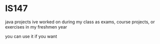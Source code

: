# IS147
java projects ive worked on during my class as exams, course projects, or exercises in my freshmen year

you can use it if you want 
